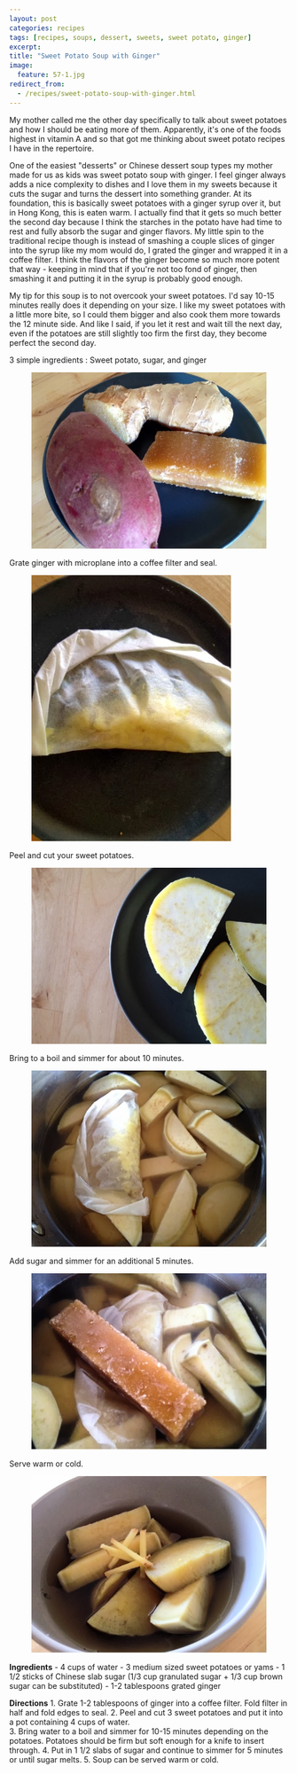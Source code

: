 ```yaml
---
layout: post
categories: recipes
tags: [recipes, soups, dessert, sweets, sweet potato, ginger]
excerpt: 
title: "Sweet Potato Soup with Ginger"
image:
  feature: 57-1.jpg
redirect_from: 
  - /recipes/sweet-potato-soup-with-ginger.html
---
```


My mother called me the other day specifically to talk about sweet potatoes and how I should be eating more of them.  Apparently, it's one of the foods highest in vitamin A and so that got me thinking about sweet potato recipes I have in the repertoire.  

One of the easiest "desserts" or Chinese dessert soup types my mother made for us as kids was sweet potato soup with ginger.  I feel ginger always adds a nice complexity to dishes and I love them in my sweets because it cuts the sugar and turns the dessert into something grander. At its foundation, this is basically sweet potatoes with a ginger syrup over it, but in Hong Kong, this is eaten warm.  I actually find that it gets so much better the second day because I think the starches in the potato have had time to rest and fully absorb the sugar and ginger flavors.  My little spin to the traditional recipe though is instead of smashing a couple slices of ginger into the syrup like my mom would do, I grated the ginger and wrapped it in a coffee filter.  I think the flavors of the ginger become so much more potent that way - keeping in mind that if you're not too fond of ginger, then smashing it and putting it in the syrup is probably good enough.

My tip for this soup is to not overcook your sweet potatoes.  I'd say 10-15 minutes really does it depending on your size.  I like my sweet potatoes with a little more bite, so I could them bigger and also cook them more towards the 12 minute side.  And like I said, if you let it rest and wait till the next day, even if the potatoes are still slightly too firm the first day, they become perfect the second day.

3 simple ingredients : Sweet potato, sugar, and ginger

<figure> <img src='/images/57-2.jpg'> </figure>

Grate ginger with microplane into a coffee filter and seal.

<figure> <img src='/images/57-3.jpg'> </figure>

Peel and cut your sweet potatoes.

<figure> <img src='/images/57-4.jpg'> </figure>

Bring to a boil and simmer for about 10 minutes.

<figure> <img src='/images/57-5.jpg'> </figure>

Add sugar and simmer for an additional 5 minutes.

<figure> <img src='/images/57-6.jpg'> </figure>

Serve warm or cold.

<figure> <img src='/images/57-7.jpg'> </figure>
<section class='recipe'>
<p><strong>Ingredients</strong>
- 4 cups of water
- 3 medium sized sweet potatoes or yams
- 1 1/2 sticks of Chinese slab sugar (1/3 cup granulated sugar + 1/3 cup brown sugar can be substituted)
- 1-2 tablespoons grated ginger</p>

<p><strong>Directions</strong>
1. Grate 1-2 tablespoons of ginger into a coffee filter.  Fold filter in half and fold edges to seal.
2. Peel and cut 3 sweet potatoes and put it into a pot containing 4 cups of water.<br/>3. Bring water to a boil and simmer for 10-15 minutes depending on the potatoes.  Potatoes should be firm but soft enough for a knife to insert through.
4. Put in 1 1/2 slabs of sugar and continue to simmer for 5 minutes or until sugar melts.
5. Soup can be served warm or cold.</p></section>